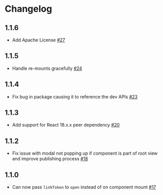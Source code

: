 # Changelog

## 1.1.6

- Add Apache License [#27](https://github.com/vesselapi/react-vessel-link/pull/27)

## 1.1.5

- Handle re-mounts gracefully [#24](https://github.com/vesselapi/react-vessel-link/pull/24)

## 1.1.4

- Fix bug in package causing it to reference the dev APIs [#23](https://github.com/vesselapi/react-vessel-link/pull/23)

## 1.1.3

- Add support for React 18.x.x peer dependency [#20](https://github.com/vesselapi/react-vessel-link/pull/20)

## 1.1.2

- Fix issue with modal not popping up if component is part of root view and improve publishing process [#18](https://github.com/vesselapi/react-vessel-link/pull/18/files)

## 1.1.0

- Can now pass `linkToken` to `open` instead of on component mount [#17](https://github.com/vesselapi/react-vessel-link/pull/17)
